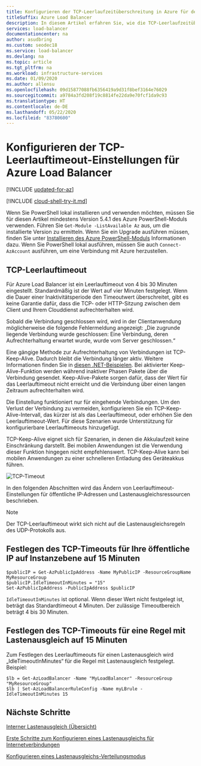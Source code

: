 ```yaml
---
title: Konfigurieren der TCP-Leerlaufzeitüberschreitung in Azure für den Load Balancer
titleSuffix: Azure Load Balancer
description: In diesem Artikel erfahren Sie, wie die TCP-Leerlaufzeitüberschreitung in Azure Load Balancer konfiguriert wird.
services: load-balancer
documentationcenter: na
author: asudbring
ms.custom: seodec18
ms.service: load-balancer
ms.devlang: na
ms.topic: article
ms.tgt_pltfrm: na
ms.workload: infrastructure-services
ms.date: 01/09/2020
ms.author: allensu
ms.openlocfilehash: 09d15877088fb6356419a9d31f8bef3164e76029
ms.sourcegitcommit: a9784a3fd208f19c8814fe22da9e70fcf1da9c93
ms.translationtype: HT
ms.contentlocale: de-DE
ms.lasthandoff: 05/22/2020
ms.locfileid: "83780600"
---
```

# <a name="configure-tcp-idle-timeout-settings-for-azure-load-balancer"></a>Konfigurieren der TCP-Leerlauftimeout-Einstellungen für Azure Load Balancer

[!INCLUDE [updated-for-az](../../includes/updated-for-az.md)]

[!INCLUDE [cloud-shell-try-it.md](../../includes/cloud-shell-try-it.md)]

Wenn Sie PowerShell lokal installieren und verwenden möchten, müssen Sie für diesen Artikel mindestens Version 5.4.1 des Azure PowerShell-Moduls verwenden. Führen Sie `Get-Module -ListAvailable Az` aus, um die installierte Version zu ermitteln. Wenn Sie ein Upgrade ausführen müssen, finden Sie unter [Installieren des Azure PowerShell-Moduls](/powershell/azure/install-Az-ps) Informationen dazu. Wenn Sie PowerShell lokal ausführen, müssen Sie auch `Connect-AzAccount` ausführen, um eine Verbindung mit Azure herzustellen.

## <a name="tcp-idle-timeout"></a>TCP-Leerlauftimeout
Für Azure Load Balancer ist ein Leerlauftimeout von 4 bis 30 Minuten eingestellt. Standardmäßig ist der Wert auf vier Minuten festgelegt. Wenn die Dauer einer Inaktivitätsperiode den Timeoutwert überschreitet, gibt es keine Garantie dafür, dass die TCP- oder HTTP-Sitzung zwischen dem Client und Ihrem Clouddienst aufrechterhalten wird.

Sobald die Verbindung geschlossen wird, wird in der Clientanwendung möglicherweise die folgende Fehlermeldung angezeigt: „Die zugrunde liegende Verbindung wurde geschlossen: Eine Verbindung, deren Aufrechterhaltung erwartet wurde, wurde vom Server geschlossen.“

Eine gängige Methode zur Aufrechterhaltung von Verbindungen ist TCP-Keep-Alive. Dadurch bleibt die Verbindung länger aktiv. Weitere Informationen finden Sie in [diesen .NET-Beispielen](https://msdn.microsoft.com/library/system.net.servicepoint.settcpkeepalive.aspx). Bei aktivierter Keep-Alive-Funktion werden während inaktiver Phasen Pakete über die Verbindung gesendet. Keep-Alive-Pakete sorgen dafür, dass der Wert für das Leerlauftimeout nicht erreicht und die Verbindung über einen langen Zeitraum aufrechterhalten wird.

Die Einstellung funktioniert nur für eingehende Verbindungen. Um den Verlust der Verbindung zu vermeiden, konfigurieren Sie ein TCP-Keep-Alive-Intervall, das kürzer ist als das Leerlauftimeout, oder erhöhen Sie den Leerlauftimeout-Wert. Für diese Szenarien wurde Unterstützung für konfigurierbare Leerlauftimeouts hinzugefügt.

TCP-Keep-Alive eignet sich für Szenarien, in denen die Akkulaufzeit keine Einschränkung darstellt. Bei mobilen Anwendungen ist die Verwendung dieser Funktion hingegen nicht empfehlenswert. TCP-Keep-Alive kann bei mobilen Anwendungen zu einer schnelleren Entladung des Geräteakkus führen.

![TCP-Timeout](./media/load-balancer-tcp-idle-timeout/image1.png)

In den folgenden Abschnitten wird das Ändern von Leerlauftimeout-Einstellungen für öffentliche IP-Adressen und Lastenausgleichsressourcen beschrieben.

>[!NOTE]
> Der TCP-Leerlauftimeout wirkt sich nicht auf die Lastenausgleichsregeln des UDP-Protokolls aus.


## <a name="configure-the-tcp-timeout-for-your-instance-level-public-ip-to-15-minutes"></a>Festlegen des TCP-Timeouts für Ihre öffentliche IP auf Instanzebene auf 15 Minuten

```azurepowershell-interactive
$publicIP = Get-AzPublicIpAddress -Name MyPublicIP -ResourceGroupName MyResourceGroup
$publicIP.IdleTimeoutInMinutes = "15"
Set-AzPublicIpAddress -PublicIpAddress $publicIP
```

`IdleTimeoutInMinutes` ist optional. Wenn dieser Wert nicht festgelegt ist, beträgt das Standardtimeout 4 Minuten. Der zulässige Timeoutbereich beträgt 4 bis 30 Minuten.

## <a name="set-the-tcp-timeout-on-a-load-balanced-rule-to-15-minutes"></a>Festlegen des TCP-Timeouts für eine Regel mit Lastenausgleich auf 15 Minuten

Zum Festlegen des Leerlauftimeouts für einen Lastenausgleich wird „IdleTimeoutInMinutes“ für die Regel mit Lastenausgleich festgelegt. Beispiel:

```azurepowershell-interactive
$lb = Get-AzLoadBalancer -Name "MyLoadBalancer" -ResourceGroup "MyResourceGroup"
$lb | Set-AzLoadBalancerRuleConfig -Name myLBrule -IdleTimeoutInMinutes 15
```
## <a name="next-steps"></a>Nächste Schritte

[Interner Lastenausgleich (Übersicht)](load-balancer-internal-overview.md)

[Erste Schritte zum Konfigurieren eines Lastenausgleichs für Internetverbindungen](quickstart-create-standard-load-balancer-powershell.md)

[Konfigurieren eines Lastenausgleichs-Verteilungsmodus](load-balancer-distribution-mode.md)
